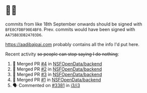 # 👋🏻
<!--
**aadibajpai/aadibajpai** is a ✨ _special_ ✨ repository because its `README.md` (this file) appears on your GitHub profile.
-->
commits from like 18th September onwards should be signed with `BFE0CFDBF90E4BF0`. Prev. commits would have been signed with `AA75B83DB24703D6`.

https://aadibajpai.com probably contains all the info I'd put here.

Recent activity ~~so people can stop saying I do nothing~~:
<!--START_SECTION:activity-->
1. 🎉 Merged PR [#4](https://github.com/NSFOpenData/backend/pull/4) in [NSFOpenData/backend](https://github.com/NSFOpenData/backend)
2. 🎉 Merged PR [#2](https://github.com/NSFOpenData/backend/pull/2) in [NSFOpenData/backend](https://github.com/NSFOpenData/backend)
3. 🎉 Merged PR [#3](https://github.com/NSFOpenData/backend/pull/3) in [NSFOpenData/backend](https://github.com/NSFOpenData/backend)
4. 🎉 Merged PR [#1](https://github.com/NSFOpenData/backend/pull/1) in [NSFOpenData/backend](https://github.com/NSFOpenData/backend)
5. 🗣 Commented on [#3381](https://github.com/i3/i3/issues/3381) in [i3/i3](https://github.com/i3/i3)
<!--END_SECTION:activity-->
